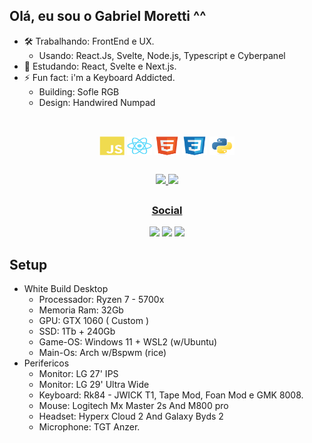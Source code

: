 ## Olá, eu sou o Gabriel Moretti ^^
- 🛠️ Trabalhando: FrontEnd e UX.
  - Usando: React.Js, Svelte, Node.js, Typescript e Cyberpanel
- 🌱 Estudando: React, Svelte e Next.js.
- ⚡ Fun fact: i'm a Keyboard Addicted.
  - Building: Sofle RGB  
  - Design: Handwired Numpad
##

<div style="display: inline_block" align="center"><br>
  <img align="center" alt="Js" height="30" width="40" src="https://raw.githubusercontent.com/devicons/devicon/master/icons/javascript/javascript-plain.svg">
  <!---<img align="center" alt="Rafa-Ts" height="30" width="40" src="https://raw.githubusercontent.com/devicons/devicon/master/icons/typescript/typescript-plain.svg">-->
  <img align="center" alt="Rafa-React" height="30" width="40" src="https://raw.githubusercontent.com/devicons/devicon/master/icons/react/react-original.svg">
  <img align="center" alt="Rafa-HTML" height="30" width="40" src="https://raw.githubusercontent.com/devicons/devicon/master/icons/html5/html5-original.svg">
  <img align="center" alt="Rafa-CSS" height="30" width="40" src="https://raw.githubusercontent.com/devicons/devicon/master/icons/css3/css3-original.svg">
  <img align="center" alt="Rafa-Python" height="30" width="40" src="https://raw.githubusercontent.com/devicons/devicon/master/icons/python/python-original.svg">
</div>

##

<div align="center">
  <a href="https://github.com/GabrielMoretti-BR">
  <img height="180em" src="https://github-readme-stats.vercel.app/api?username=GabrielMoretti-BR&show_icons=true&theme=cobalt&include_all_commits=true&count_private=true"/>
  <img height="180em" src="https://github-readme-stats.vercel.app/api/top-langs/?username=GabrielMoretti-BR&layout=compact&langs_count=7&theme=dracula"/>
</div>

##
  
<div align="center"> 
  <h3>Social</h3>
  <a href="https://www.instagram.com/gabriel_moretti/" target="_blank"><img src="https://img.shields.io/badge/-Instagram-%23E4405F?style=for-the-badge&logo=instagram&logoColor=white" target="_blank"></a>
  <a href = "mailto:gabrielmjorge@hotmail.com"><img src="https://img.shields.io/badge/-Gmail-%23333?style=for-the-badge&logo=gmail&logoColor=white" target="_blank"></a>
  <a href="www.linkedin.com/in/gabriel-moretti-br" target="_blank"><img src="https://img.shields.io/badge/-LinkedIn-%230077B5?style=for-the-badge&logo=linkedin&logoColor=white" target="_blank"></a> 
 </div>
  
## Setup
- White Build Desktop
  - Processador: Ryzen 7 - 5700x
  - Memoria Ram: 32Gb
  - GPU: GTX 1060 ( Custom )
  - SSD: 1Tb + 240Gb
  - Game-OS: Windows 11 + WSL2 (w/Ubuntu)
  - Main-Os: Arch w/Bspwm (rice)
- Perifericos
  - Monitor: LG 27' IPS
  - Monitor: LG 29' Ultra Wide
  - Keyboard: Rk84 - JWICK T1, Tape Mod, Foan Mod e GMK 8008.
  - Mouse: Logitech Mx Master 2s And M800 pro
  - Headset: Hyperx Cloud 2 And Galaxy Byds 2
  - Microphone: TGT Anzer.
